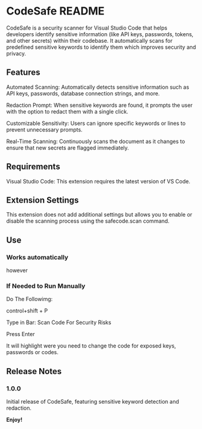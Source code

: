 # CodeSafe README

CodeSafe is a security scanner for Visual Studio Code that helps developers identify sensitive information (like API keys, passwords, tokens, and other secrets) within their codebase. It automatically scans for predefined sensitive keywords to identify them which improves security and privacy.

## Features

Automated Scanning: Automatically detects sensitive information such as API keys, passwords, database connection strings, and more.

Redaction Prompt: When sensitive keywords are found, it prompts the user with the option to redact them with a single click.

Customizable Sensitivity: Users can ignore specific keywords or lines to prevent unnecessary prompts.

Real-Time Scanning: Continuously scans the document as it changes to ensure that new secrets are flagged immediately.

## Requirements

Visual Studio Code: This extension requires the latest version of VS Code.

## Extension Settings

This extension does not add additional settings but allows you to enable or disable the scanning process using the safecode.scan command.

## Use 

### Works automatically 

however 

### If Needed to Run Manually 

Do The Followimg:

control+shift + P 

Type in Bar: 
Scan Code For Security Risks 

Press Enter 

It will highlight were you need to change the code for exposed keys, passwords or codes. 

## Release Notes

### 1.0.0

Initial release of CodeSafe, featuring sensitive keyword detection and redaction.


**Enjoy!**
